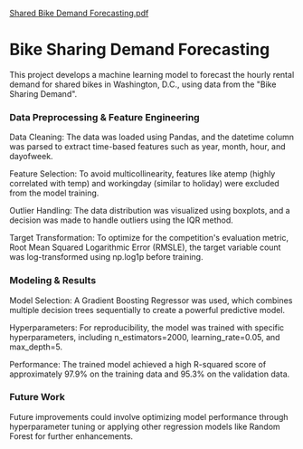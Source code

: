 [Shared Bike Demand Forecasting.pdf](https://github.com/user-attachments/files/21108672/Shared.Bike.Demand.Forecasting.pdf)

# Bike Sharing Demand Forecasting

This project develops a machine learning model to forecast the hourly rental demand for shared bikes in Washington, D.C., using data from the "Bike Sharing Demand".

### Data Preprocessing & Feature Engineering

Data Cleaning: The data was loaded using Pandas, and the datetime column was parsed to extract time-based features such as year, month, hour, and dayofweek.



Feature Selection: To avoid multicollinearity, features like atemp (highly correlated with temp) and workingday (similar to holiday) were excluded from the model training.


Outlier Handling: The data distribution was visualized using boxplots, and a decision was made to handle outliers using the IQR method.


Target Transformation: To optimize for the competition's evaluation metric, Root Mean Squared Logarithmic Error (RMSLE), the target variable count was log-transformed using np.log1p before training.

### Modeling & Results

Model Selection: A Gradient Boosting Regressor was used, which combines multiple decision trees sequentially to create a powerful predictive model.



Hyperparameters: For reproducibility, the model was trained with specific hyperparameters, including n_estimators=2000, learning_rate=0.05, and max_depth=5.


Performance: The trained model achieved a high R-squared score of approximately 97.9% on the training data and 95.3% on the validation data.

### Future Work

Future improvements could involve optimizing model performance through hyperparameter tuning or applying other regression models like Random Forest for further enhancements.
